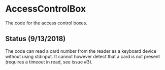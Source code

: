 # AccessControlBox
The code for the access control boxes.

## Status (9/13/2018)
The code can read a card number from the reader as a keyboard device without using stdinput.
It cannot however detect that a card is not present (requires a timeout in read, see issue #3).
